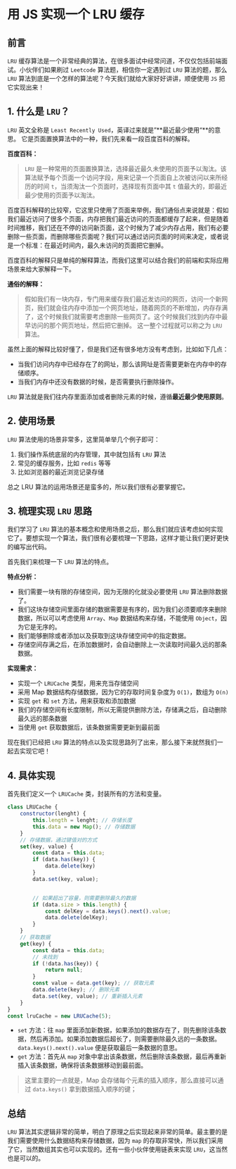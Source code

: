 # 用 JS 实现一个 LRU 缓存

## **前言**

`LRU` 缓存算法是一个非常经典的算法，在很多面试中经常问道，不仅仅包括前端面试。小伙伴们如果刷过 `Leetcode` 算法题，相信你一定遇到过 `LRU` 算法的题，那么 `LRU` 算法到底是一个怎样的算法呢？今天我们就给大家好好讲讲，顺便使用 `JS` 把它实现出来！

## **1. 什么是 `LRU`？**

`LRU` 英文全称是 `Least Recently Used`，英译过来就是”**最近最少使用“**的意思。 它是页面置换算法中的一种，我们先来看一段百度百科的解释。

**百度百科：**

> `LRU` 是一种常用的页面置换算法，选择最近最久未使用的页面予以淘汰。该算法赋予每个页面一个访问字段，用来记录一个页面自上次被访问以来所经历的时间 `t`，当须淘汰一个页面时，选择现有页面中其 `t` 值最大的，即最近最少使用的页面予以淘汰。

百度百科解释的比较窄，它这里只使用了页面来举例，我们通俗点来说就是：假如我们最近访问了很多个页面，内存把我们最近访问的页面都缓存了起来，但是随着时间推移，我们还在不停的访问新页面，这个时候为了减少内存占用，我们有必要删除一些页面，而删除哪些页面呢？我们可以通过访问页面的时间来决定，或者说是一个标准：在最近时间内，最久未访问的页面把它删掉。

百度百科的解释只是单纯的解释算法，而我们这里可以结合我们的前端和实际应用场景来给大家解释一下。

**通俗的解释：**

> 假如我们有一块内存，专门用来缓存我们最近发访问的网页，访问一个新网页，我们就会往内存中添加一个网页地址，随着网页的不断增加，内存存满了，这个时候我们就需要考虑删除一些网页了。这个时候我们找到内存中最早访问的那个网页地址，然后把它删掉。
> 这一整个过程就可以称之为 `LRU` 算法。

虽然上面的解释比较好懂了，但是我们还有很多地方没有考虑到，比如如下几点：

- 当我们访问内存中已经存在了的网址，那么该网址是否需要更新在内存中的存储顺序。
- 当我们内存中还没有数据的时候，是否需要执行删除操作。

`LRU` 算法就是我们往内存里面添加或者删除元素的时候，遵循**最近最少使用原则**。

## 2. 使用场景

`LRU` 算法使用的场景非常多，这里简单举几个例子即可：

1. 我们操作系统底层的内存管理，其中就包括有 `LRU` 算法
2. 常见的缓存服务，比如 `redis` 等等
3. 比如浏览器的最近浏览记录存储

总之 LRU 算法的运用场景还是蛮多的，所以我们很有必要掌握它。

## 3. 梳理实现 `LRU` 思路

我们学习了 `LRU` 算法的基本概念和使用场景之后，那么我们就应该考虑如何实现它了。要想实现一个算法，我们很有必要梳理一下思路，这样才能让我们更好更快的编写出代码。

首先我们来梳理一下 `LRU` 算法的特点。

**特点分析：**

- 我们需要一块有限的存储空间，因为无限的化就没必要使用 `LRU` 算法删除数据了。
- 我们这块存储空间里面存储的数据需要是有序的，因为我们必须要顺序来删除数据，所以可以考虑使用 `Array`、`Map` 数据结构来存储，不能使用 `Object`，因为它是无序的。
- 我们能够删除或者添加以及获取到这块存储空间中的指定数据。
- 存储空间存满之后，在添加数据时，会自动删除上一次读取时间最久远的那条数据。

**实现需求：**

- 实现一个 `LRUCache` 类型，用来充当存储空间
- 采用 Map 数据结构存储数据，因为它的存取时间复杂度为 `O(1)`，数组为 `O(n)`
- 实现 `get` 和 `set` 方法，用来获取和添加数据
- 我们的存储空间有长度限制，所以无需提供删除方法，存储满之后，自动删除最久远的那条数据
- 当使用 `get` 获取数据后，该条数据需要更新到最前面

现在我们已经把 `LRU` 算法的特点以及实现思路列了出来，那么接下来就然我们一起去实现它吧！

## 4. 具体实现

首先我们定义一个 `LRUCache` 类，封装所有的方法和变量。

```js
class LRUCache {
    constructor(lenght) {
        this.length = lenght; // 存储长度
        this.data = new Map(); // 存储数据
    }
    // 存储数据，通过键值对的方式
    set(key, value) {
        const data = this.data;
        if (data.has(key)) {
            data.delete(key)
        }
        data.set(key, value);


        // 如果超出了容量，则需要删除最久的数据
        if (data.size > this.length) {
            const delKey = data.keys().next().value;
            data.delete(delKey);
        }
    }
    // 获取数据
    get(key) {
        const data = this.data;
        // 未找到
        if (!data.has(key)) {
            return null;
        }
        const value = data.get(key); // 获取元素
        data.delete(key); // 删除元素
        data.set(key, value); // 重新插入元素
    }
}
const lruCache = new LRUCache(5);
```

- `set` 方法：往 `map` 里面添加新数据，如果添加的数据存在了，则先删除该条数据，然后再添加。如果添加数据后超长了，则需要删除最久远的一条数据。`data.keys().next().value` 便是获取最后一条数据的意思。
- `get` 方法：首先从 `map` 对象中拿出该条数据，然后删除该条数据，最后再重新插入该条数据，确保将该条数据移动到最前面。

> 这里主要的一点就是，Map 会存储每个元素的插入顺序，那么直接可以通过 `data.keys()` 拿到数据插入顺序的键；

## **总结**

`LRU` 算法其实逻辑非常的简单，明白了原理之后实现起来非常的简单。最主要的是我们需要使用什么数据结构来存储数据，因为 `map` 的存取非常快，所以我们采用了它，当然数组其实也可以实现的。还有一些小伙伴使用链表来实现 `LRU`，这当然也是可以的。